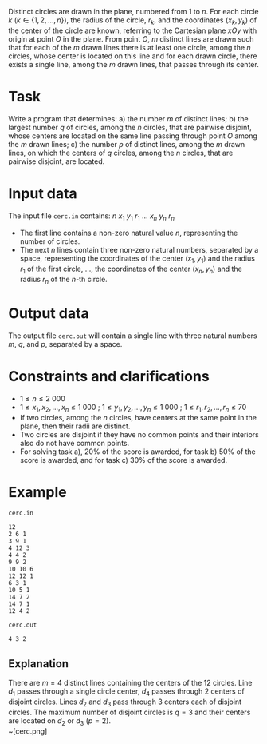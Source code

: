 

Distinct circles are drawn in the plane, numbered from $1$ to $n$. For each circle $k$ ($k \in \{1, 2, ..., n\}$), the radius of the circle, $r_k$, and the coordinates ($x_k, y_k$) of the center of the circle are known, referring to the Cartesian plane $xOy$ with origin at point $O$ in the plane. From point $O$, $m$ distinct lines are drawn such that for each of the $m$ drawn lines there is at least one circle, among the $n$ circles, whose center is located on this line and for each drawn circle, there exists a single line, among the $m$ drawn lines, that passes through its center.

# Task
Write a program that determines:
a) the number $m$ of distinct lines;
b) the largest number $q$ of circles, among the $n$ circles, that are pairwise disjoint, whose centers are located on the same line passing through point $O$ among the $m$ drawn lines;
c) the number $p$ of distinct lines, among the $m$ drawn lines, on which the centers of $q$ circles, among the $n$ circles, that are pairwise disjoint, are located.

# Input data
The input file `cerc.in` contains:
$n$
$x_1\ y_1\ r_1$
...
$x_n\ y_n\ r_n$

- The first line contains a non-zero natural value $n$, representing the number of circles.
- The next $n$ lines contain three non-zero natural numbers, separated by a space, representing the coordinates of the center $(x_1, y_1)$ and the radius $r_1$ of the first circle, ..., the coordinates of the center $(x_n, y_n)$ and the radius $r_n$ of the $n$-th circle.

# Output data
The output file `cerc.out` will contain a single line with three natural numbers $m$, $q$, and $p$, separated by a space.

# Constraints and clarifications
* $1 \leq n \leq 2\ 000$
* $1 \leq x_1, x_2, ..., x_n \leq 1\ 000$ ; $1 \leq y_1, y_2, ..., y_n \leq 1\ 000$ ; $1 \leq r_1, r_2, ..., r_n \leq 70$
* If two circles, among the $n$ circles, have centers at the same point in the plane, then their radii are distinct.
* Two circles are disjoint if they have no common points and their interiors also do not have common points.
* For solving task a), $20\%$ of the score is awarded, for task b) $50\%$ of the score is awarded, and for task c) $30\%$ of the score is awarded.

# Example

`cerc.in`
```
12
2 6 1
3 9 1
4 12 3
4 4 2
9 9 2
10 10 6
12 12 1
6 3 1
10 5 1
14 7 2
14 7 1
12 4 2
```

`cerc.out`
```
4 3 2
```

Explanation
---
There are $m = 4$ distinct lines containing the centers of the $12$ circles. Line $d_1$ passes through a single circle center, $d_4$ passes through $2$ centers of disjoint circles. Lines $d_2$ and $d_3$ pass through $3$ centers each of disjoint circles. The maximum number of disjoint circles is $q = 3$ and their centers are located on $d_2$ or $d_3$ ($p = 2$).
\
~[cerc.png]
